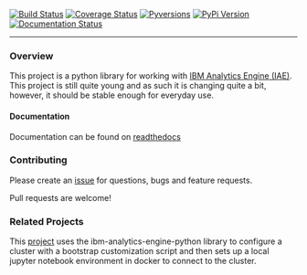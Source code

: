 
[![Build Status](https://travis-ci.org/snowch/ibm-analytics-engine-python.svg?branch=master)](https://travis-ci.org/snowch/ibm-analytics-engine-python)
[![Coverage Status](https://coveralls.io/repos/github/snowch/ibm-analytics-engine-python/badge.svg?branch=master)](https://coveralls.io/github/snowch/ibm-analytics-engine-python?branch=master)
[![Pyversions](https://img.shields.io/pypi/pyversions/ibm-analytics-engine-python.svg?style=flat-square)](https://pypi.python.org/pypi/ibm-analytics-engine-python)
[![PyPi Version](https://img.shields.io/pypi/v/ibm-analytics-engine-python.svg?style=flat-square)](https://pypi.python.org/pypi/ibm-analytics-engine-python)
[![Documentation Status](http://readthedocs.org/projects/ibm-analytics-engine-python/badge/?version=latest)](http://ibm-analytics-engine-python.readthedocs.io/en/latest/?badge=latest)

----

### Overview

This project is a python library for working with [IBM Analytics Engine (IAE)](https://console.bluemix.net/docs/services/AnalyticsEngine/index.html).  This project is still quite young and as such it is changing quite a bit, however, it should be stable enough for everyday use.

#### Documentation

Documentation can be found on [readthedocs](http://ibm-analytics-engine-python.readthedocs.io/en/latest/)

### Contributing

Please create an [issue](https://github.com/snowch/ibm-analytics-engine-python/issues) for questions, bugs and feature requests.

Pull requests are welcome!

### Related Projects

This [project](https://git.ng.bluemix.net/chris.snow/iae-spark-package-customization-example/tree/master) uses the ibm-analytics-engine-python library to configure a cluster with a bootstrap customization script and then sets up a local jupyter notebook environment in docker to connect to the cluster.
